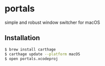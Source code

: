 # portals

simple and robust window switcher for macOS

## Installation

```sh
$ brew install carthage
$ carthage update --platform macOS
$ open portals.xcodeproj
```
